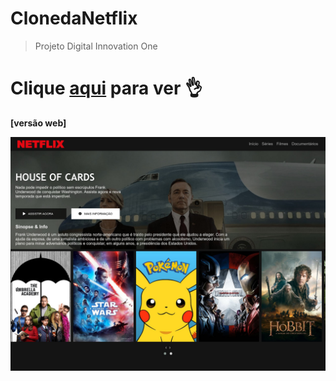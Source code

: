 # ClonedaNetflix
> Projeto Digital Innovation One

# Clique [aqui](https://github.com/sMarloncks/ClonedaNetflix/tree/main/netflix) para ver 👌

**[versão web]**

<img src="https://github.com/sMarloncks/ClonedaNetflix/blob/main/netflix/web.jpg" alt="versao web" width="620">
